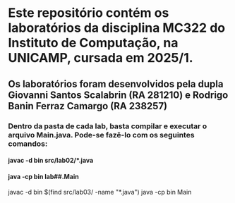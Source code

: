 # Este repositório contém os laboratórios da disciplina MC322 do Instituto de Computação, na UNICAMP, cursada em 2025/1.
## Os laboratórios foram desenvolvidos pela dupla Giovanni Santos Scalabrin (RA 281210) e Rodrigo Banin Ferraz Camargo (RA 238257)

### Dentro da pasta de cada lab, basta compilar e executar o arquivo Main.java. Pode-se fazê-lo com os seguintes comandos:
#### javac -d bin src/lab02/*.java
#### java -cp bin lab##.Main

javac -d bin $(find src/lab03/ -name "*.java")
java -cp bin Main
